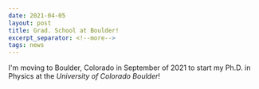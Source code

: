 ```yaml
---
date: 2021-04-05
layout: post
title: Grad. School at Boulder!
excerpt_separator: <!--more-->
tags: news
---
```

I'm moving to Boulder, Colorado in September of 2021 to start my Ph.D. in Physics at the *University of Colorado Boulder*!
